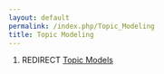 ```yaml
---
layout: default
permalink: /index.php/Topic_Modeling
title: Topic Modeling
---
```

1. REDIRECT [Topic Models](Topic_Models)